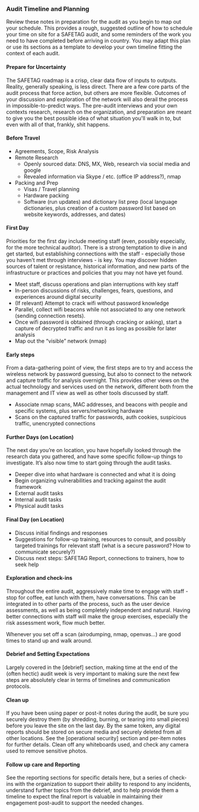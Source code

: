 ### Audit Timeline and Planning

Review these notes in preparation for the audit as you begin to map out your schedule.  This provides a rough, suggested outline of how to schedule your time on site for a SAFETAG audit, and some reminders of the work you need to have completed before arriving in country. You may adapt this plan or use its sections as a template to develop your own timeline fitting the context of each audit.


#### Prepare for Uncertainty

The SAFETAG roadmap is a crisp, clear data flow of inputs to outputs.  Reality, generally speaking, is less direct.  There are a few core parts of the audit process that force action, but others are more flexible.  Outcomes of your discussion and exploration of the network will also derail the process in impossible-to-predict ways.  The pre-audit interviews and your own contexts research, research on the organization, and preparation are meant to give you the best possible idea of what situation you'll walk in to, but even with all of that, frankly, shit happens.

#### Before Travel

* Agreements, Scope, Risk Analysis
* Remote Research
  * Openly sourced data: DNS, MX, Web, research via social media and google
  * Revealed information via Skype / etc. (office IP address?), nmap
* Packing and Prep
  * Visas / Travel planning
  * Hardware packing
  * Software (run updates) and dictionary list prep (local language dictionaries, plus creation of a custom password list based on website keywords, addresses, and dates)


#### First Day
Priorities for the first day include meeting staff (even, possibly especially, for the more technical auditor).  There is a strong temptation to dive in and get started, but establishing connections with the staff - especially those you haven't met through interviews - is key.  You may discover hidden sources of talent or resistance, historical information, and new parts of the infrastructure or practices and policies that you may not have yet found.

* Meet staff, discuss operations and plan interruptions with key staff
* In-person discussions of risks, challenges, fears, questions, and experiences around digital security
* (If relevant) Attempt to crack wifi without password knowledge
* Parallel, collect wifi beacons while not associated to any one network (sending connection resets).
* Once wifi password is obtained (through cracking or asking), start a capture of decrypted traffic and run it as long as possible for later analysis
* Map out the “visible” network (nmap)


#### Early steps
From a data-gathering point of view, the first steps are to try and access the wireless network by password guessing, but also to connect to the network and capture traffic for analysis overnight.  This provides other views on the actual technology and services used on the network, different both from the management and IT view as well as other tools discussed by staff.

* Associate nmap scans, MAC addresses, and beacons with people and specific systems, plus servers/networking hardware
* Scans on the captured traffic for passwords, auth cookies, suspicious traffic, unencrypted connections

#### Further Days (on Location)

The next day you’re on location, you have hopefully looked through the research data you gathered, and have some specific follow-up things to investigate.  It’s also now time to start going through the audit tasks.

* Deeper dive into what hardware is connected and what it is doing
* Begin organizing vulnerabilities and tracking against the audit framework
* External audit tasks
* Internal audit tasks
* Physical audit tasks


#### Final Day (on Location)

* Discuss initial findings and responses
* Suggestions for follow-up training, resources to consult, and possibly targeted trainings for relevant staff (what is a secure password? How to communicate securely?)
* Discuss next steps: SAFETAG Report, connections to trainers, how to seek help


#### Exploration and check-ins

Throughout the entire audit, aggressively make time to engage with staff - stop for coffee, eat lunch with them, have conversations.  This can be integrated in to other parts of the process, such as the user device assessments, as well as being completely independent and natural.  Having better connections with staff will make the group exercises, especially the risk assessment work, flow much better.

Whenever you set off a scan (airodumping, nmap, openvas...) are good times to stand up and walk around.

#### Debrief and Setting Expectations

Largely covered in the [debrief] section, making time at the end of the (often hectic) audit week is very important to making sure the next few steps are absolutely clear in terms of timelines and communication protocols.


#### Clean up

If you have been using paper or post-it notes during the audit, be sure you securely destroy them (by shredding, burning, or tearing into small pieces) before you leave the site on the last day.  By the same token, any digital reports should be stored on secure media and securely deleted from all other locations.  See the [operational security] section and per-item notes for further details. Clean off any whiteboards used, and check any camera used to remove sensitive photos.

#### Follow up care and Reporting

See the reporting sections for specific details here, but a series of check-ins with the organization to support their ability to respond to any incidents, understand further topics from the debrief, and to help provide them a timeline to expect the final report is valuable in maintaining their engagement post-audit to support the needed changes.

